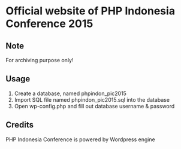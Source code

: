 # Official website of PHP Indonesia Conference 2015

## Note
For archiving purpose only!

## Usage
1. Create a database, named phpindon_pic2015
2. Import SQL file named phpindon_pic2015.sql into the database
2. Open wp-config.php and fill out database username & password

## Credits
PHP Indonesia Conference is powered by Wordpress engine
